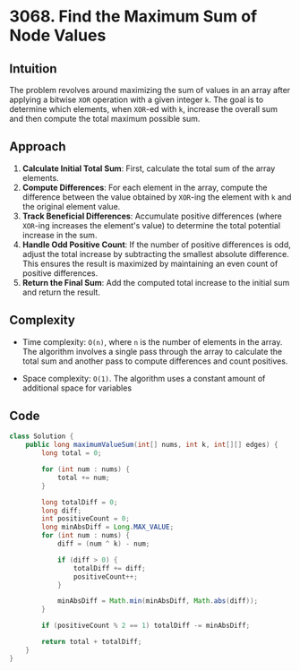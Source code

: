 # 3068. Find the Maximum Sum of Node Values

## Intuition

The problem revolves around maximizing the sum of values in an array after applying a bitwise `XOR` operation with a given integer `k`. The goal is to determine which elements, when `XOR`-ed with `k`, increase the overall sum and then compute the total maximum possible sum.

## Approach

1. **Calculate Initial Total Sum**: First, calculate the total sum of the array elements.
2. **Compute Differences**: For each element in the array, compute the difference between the value obtained by `XOR`-ing the element with `k` and the original element value.
3. **Track Beneficial Differences**: Accumulate positive differences (where `XOR`-ing increases the element's value) to determine the total potential increase in the sum.
4. **Handle Odd Positive Count**: If the number of positive differences is odd, adjust the total increase by subtracting the smallest absolute difference. This ensures the result is maximized by maintaining an even count of positive differences.
5. **Return the Final Sum**: Add the computed total increase to the initial sum and return the result.

## Complexity

- Time complexity: `O(n)`, where `n` is the number of elements in the array. The algorithm involves a single pass through the array to calculate the total sum and another pass to compute differences and count positives.

- Space complexity: `O(1)`. The algorithm uses a constant amount of additional space for variables

## Code

```java
class Solution {
    public long maximumValueSum(int[] nums, int k, int[][] edges) {
        long total = 0;

        for (int num : nums) {
            total += num;
        }

        long totalDiff = 0;
        long diff;
        int positiveCount = 0;
        long minAbsDiff = Long.MAX_VALUE;
        for (int num : nums) {
            diff = (num ^ k) - num;

            if (diff > 0) {
                totalDiff += diff;
                positiveCount++;
            }

            minAbsDiff = Math.min(minAbsDiff, Math.abs(diff));
        }

        if (positiveCount % 2 == 1) totalDiff -= minAbsDiff;

        return total + totalDiff;
    }
}
```
